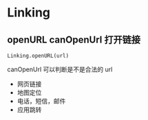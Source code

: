 # Linking

## openURL canOpenUrl 打开链接

`Linking.openURL(url)`

canOpenUrl 可以判断是不是合法的 url

- 网页链接
- 地图定位
- 电话，短信，邮件
- 应用跳转
